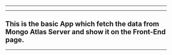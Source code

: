 -----------------------------------------------------------------------------------------------------
-----------------------------------------------------------------------------------------------------
This is the basic App which fetch the data from Mongo Atlas Server and show it on the Front-End page.
-----------------------------------------------------------------------------------------------------
-----------------------------------------------------------------------------------------------------
